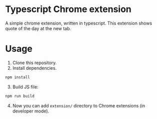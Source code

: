 # Typescript Chrome extension

A simple chrome extension, written in typescript. This extension shows quote of the day at the new tab.

# Usage

1. Clone this repository.
2. Install dependencies.
```bash
npm install
```

3. Build JS file:
```bash
npm run build
```

4. Now you can add `extension/` directory to Chrome extensions (in developer mode).
